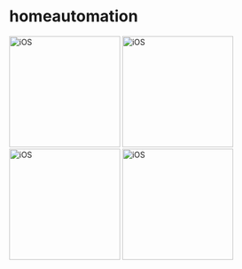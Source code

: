 # homeautomation

<img width="200" alt="iOS" src= "https://github.com/malisanjay5433/homeautomation/assets/8912602/c53a4cc6-84ef-4f63-9193-c78d0969cb69">

<img width="200" alt="iOS" src= "https://github.com/malisanjay5433/homeautomation/assets/8912602/9f27b839-df9d-4eb4-bbcc-03de9622bd5c">

<img width="200" alt="iOS" src= "https://github.com/malisanjay5433/homeautomation/assets/8912602/c6c666a1-5787-4155-ac80-a8e09cec7c04">
<img width="200" alt="iOS" src= "https://github.com/malisanjay5433/homeautomation/assets/8912602/491f9c95-9a88-4631-ba4a-e8e120ad211e">
